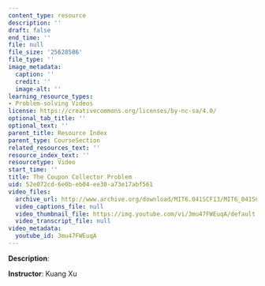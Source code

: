 ```yaml
---
content_type: resource
description: ''
draft: false
end_time: ''
file: null
file_size: '25628586'
file_type: ''
image_metadata:
  caption: ''
  credit: ''
  image-alt: ''
learning_resource_types:
- Problem-solving Videos
license: https://creativecommons.org/licenses/by-nc-sa/4.0/
optional_tab_title: ''
optional_text: ''
parent_title: Resource Index
parent_type: CourseSection
related_resources_text: ''
resource_index_text: ''
resourcetype: Video
start_time: ''
title: The Coupon Collector Problem
uid: 52e072cd-6e0b-eb04-ee30-a73e17abf561
video_files:
  archive_url: http://www.archive.org/download/MIT6.041SCF13/MIT6_041SCF13_Ch1_Coupon_Collector_300k.mp4
  video_captions_file: null
  video_thumbnail_file: https://img.youtube.com/vi/3mu47FWEuqA/default.jpg
  video_transcript_file: null
video_metadata:
  youtube_id: 3mu47FWEuqA
---
```

**Description**:

**Instructor**: Kuang Xu